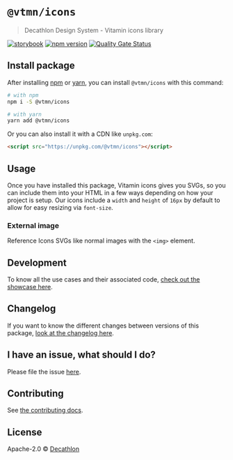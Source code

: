 # `@vtmn/icons`

> Decathlon Design System - Vitamin icons library

<a href="https://decathlon.github.io/vitamin-web/@vtmn/showcase-icons"><img src="https://img.shields.io/badge/storybook-icons-295573?style=flat&logo=storybook" alt="storybook" /></a>
<a href="https://www.npmjs.com/package/@vtmn/icons"><img src="https://img.shields.io/npm/v/@vtmn/icons?style=flat&logo=npm" alt="npm version" /></a>
<a href="https://sonarcloud.io/dashboard?id=decathlon_vitamin-web_icons"><img src="https://sonarcloud.io/api/project_badges/measure?project=decathlon_vitamin-web_icons&metric=alert_status" alt="Quality Gate Status" /></a>

## Install package

After installing [npm](https://docs.npmjs.com/downloading-and-installing-node-js-and-npm) or [yarn](https://yarnpkg.com/en/docs/install), you can install `@vtmn/icons` with this command:

```sh
# with npm
npm i -S @vtmn/icons

# with yarn
yarn add @vtmn/icons
```

Or you can also install it with a CDN like `unpkg.com`:

```html
<script src="https://unpkg.com/@vtmn/icons"></script>
```

## Usage

Once you have installed this package, Vitamin icons gives you SVGs, so you can include them into your HTML in a few ways depending on how your project is setup.
Our icons include a `width` and `height` of `16px` by default to allow for easy resizing via `font-size`.

### External image

Reference Icons SVGs like normal images with the `<img>` element.

## Development

To know all the use cases and their associated code, [check out the showcase here](https://decathlon.github.io/vitamin-web/@vtmn/showcase-icons).

## Changelog

If you want to know the different changes between versions of this package, [look at the changelog here](https://github.com/Decathlon/vitamin-web/blob/main/packages/sources/icons/CHANGELOG.md).

## I have an issue, what should I do?

Please file the issue [here](https://github.com/Decathlon/vitamin-web/issues/new).

## Contributing

See [the contributing docs](https://github.com/Decathlon/vitamin-web/blob/main/CONTRIBUTING.md).

## License

Apache-2.0 © [Decathlon](https://github.com/Decathlon)
